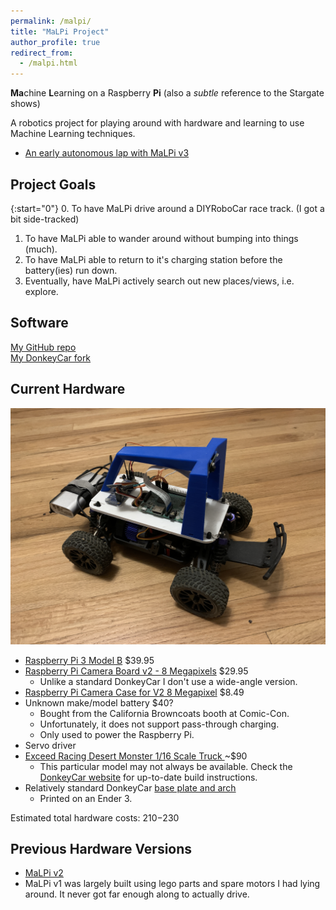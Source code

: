 ```yaml
---
permalink: /malpi/
title: "MaLPi Project"
author_profile: true
redirect_from: 
  - /malpi.html
---
```


**Ma**chine **L**earning on a Raspberry **Pi** (also a *subtle* reference to the Stargate shows)

A robotics project for playing around with hardware and learning to use Machine Learning techniques.

* [An early autonomous lap with MaLPi v3](https://www.youtube.com/watch?v=TsEcKttt5dc)

## Project Goals

{:start="0"}
0. To have MaLPi drive around a DIYRoboCar race track. (I got a bit side-tracked)
1. To have MaLPi able to wander around without bumping into things (much).
2. To have MaLPi able to return to it's charging station before the battery(ies) run down.
3. Eventually, have MaLPi actively search out new places/views, i.e. explore.

## Software

[My GitHub repo](https://github.com/Bleyddyn/malpi)<br/>
[My DonkeyCar fork](https://github.com/Bleyddyn/donkeycar)

## Current Hardware

![](/images/MaLPi_v3.jpeg "MaLPi")

* [Raspberry Pi 3 Model B](https://www.adafruit.com/products/3055) $39.95
* [Raspberry Pi Camera Board v2 - 8 Megapixels](https://www.adafruit.com/products/3099) $29.95
  * Unlike a standard DonkeyCar I don't use a wide-angle version.
* [Raspberry Pi Camera Case for V2 8 Megapixel](https://www.amazon.com/gp/product/B00IJZJKK4) $8.49
* Unknown make/model battery $40?
  * Bought from the California Browncoats booth at Comic-Con.
  * Unfortunately, it does not support pass-through charging.
  * Only used to power the Raspberry Pi.
* Servo driver
* [Exceed Racing Desert Monster 1/16 Scale Truck ](https://www.amazon.com/gp/product/9269802132) ~$90
  * This particular model may not always be available. Check the [DonkeyCar website](https://www.donkeycar.com/) for up-to-date build instructions.
* Relatively standard DonkeyCar [base plate and arch](https://www.thingiverse.com/thing:2566276)
  * Printed on an Ender 3.

Estimated total hardware costs: $210-$230

## Previous Hardware Versions

* [MaLPi v2](/malpi-v2/)
* MaLPi v1 was largely built using lego parts and spare motors I had lying around. It never got far enough along to actually drive.
